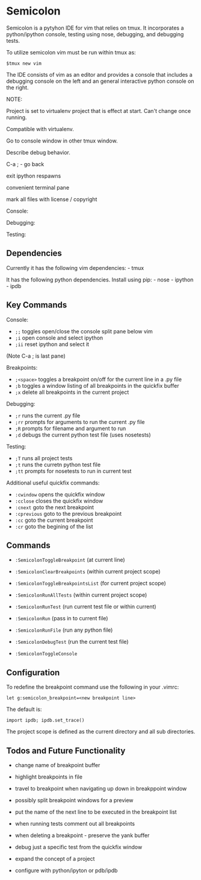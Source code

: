 Semicolon
=========

Semicolon is a pytyhon IDE for vim that relies on tmux. It incorporates a
python/ipython console, testing using nose, debugging, and debugging tests.

To utilize semicolon vim must be run within tmux as:

    $tmux new vim

The IDE consists of vim as an editor and provides a console that includes a
debugging console on the left and an general interactive python console on the
right.

NOTE: 

Project is set to virtualenv project that is effect at start. Can't change once
running.

Compatible with virtualenv.

Go to console window in other tmux window.

Describe debug behavior.

C-a ; - go back

exit ipython respawns

convenient terminal pane

mark all files with license / copyright


Console:

Debugging:

Testing:


Dependencies
------------

Currently it has the following vim dependencies:
    - tmux

It has the following python dependencies.  Install using pip:
    - nose
    - ipython
    - ipdb


Key Commands
------------
Console:

- `;;`  toggles open/close the console split pane below vim
- `;i`  open console and select ipython
- `;ii` reset ipython and select it

(Note C-a ; is last pane)


Breakpoints:

- `;<space>` toggles a breakpoint on/off for the current line in a .py file
- `;b` toggles a window listing of all breakpoints in the quickfix buffer
- `;x` delete all breakpoints in the current project

Debugging:

- `;r`  runs the current .py file
- `;rr` prompts for arguments to run the current .py file
- `;R`  prompts for filename and argument to run 
- `;d`  debugs the current python test file (uses nosetests)

Testing:

- `;T`  runs all project tests
- `;t`  runs the curretn python test file
- `;tt` prompts for nosetests to run in current test


Additional useful quickfix commands:

- `:cwindow` opens the quickfix window
- `:cclose` closes the quickfix window
- `:cnext` goto the next breakpoint
- `:cprevious` goto to the previous breakpoint
- `:cc` goto the current breakpoint
- `:cr` goto the begining of the list

    
Commands
--------

- `:SemicolonToggleBreakpoint` (at current line)
- `:SemicolonClearBreakpoints` (within current project scope)
- `:SemicolonToggleBreakpointsList` (for current project scope)

- `:SemicolonRunAllTests` (within current project scope)
- `:SemicolonRunTest` <test> (run current test file or <test> within current) 

- `:SemicolonRun` <arguments> (pass in <arguments> to current file)
- `:SemicolonRunFile` <file> <arguments> (run any python file)
- `:SemicolonDebugTest` (run the current test file)

- `:SemicolonToggleConsole`


Configuration
-------------

To redefine the breakpoint command use the following in your .vimrc:

    let g:semicolon_breakpoint=<new breakpoint line>

The default is:

    import ipdb; ipdb.set_trace()

The project scope is defined as the current directory and all sub directories.


Todos and Future Functionality
------------------------------

- change name of breakpoint buffer
- highlight breakpoints in file
- travel to breakpoint when navigating up down in breakppoint window
- possibly split breakpoint windows for a preview
- put the name of the next line to be executed in the breakpoint list

- when running tests comment out all breakpoints
- when deleting a breakpoint - preserve the yank buffer

- debug just a specific test from the quickfix window
- expand the concept of a project

- configure with python/ipyton or pdb/ipdb
